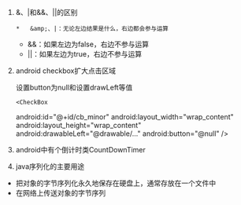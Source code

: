 1.  &amp;、|和&amp;&amp;、||的区别

        *   &amp;、|：无论左边结果是什么，右边都会参与运算
    *   &amp;&amp;：如果左边为false，右边不参与运算
    *   ||：如果左边为true，右边不参与运算

2.  android checkbox扩大点击区域

    设置button为null和设置drawLeft等值

        <CheckBox
     android:<span class="hljs-variable">id=</span><span class="hljs-string">"@+id/cb_minor"</span>
     android:<span class="hljs-variable">layout_width=</span><span class="hljs-string">"wrap_content"</span>
     android:<span class="hljs-variable">layout_height=</span><span class="hljs-string">"wrap_content"</span>     android:<span class="hljs-variable">drawableLeft=</span><span class="hljs-string">"@drawable/..."</span>     android:<span class="hljs-variable">button=</span><span class="hljs-string">"@null"</span> />

3.  android中有个倒计时类CountDownTimer

4.  java序列化的主要用途

*   把对象的字节序列化永久地保存在硬盘上，通常存放在一个文件中
*   在网络上传送对象的字节序列
